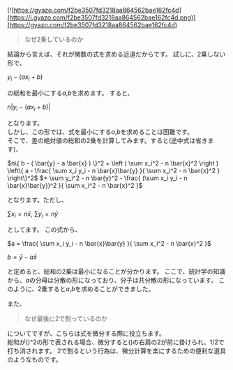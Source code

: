 [![https://gyazo.com/f2be3507fd3218aa864562bae162fc4d](https://i.gyazo.com/f2be3507fd3218aa864562bae162fc4d.png)](https://gyazo.com/f2be3507fd3218aa864562bae162fc4d)

> なぜ2乗しているのか

結論から言えば、それが関数の式を求める近道だからです。
試しに、2乗しない形で、

$y_i - (ax_i + b)$

の総和を最小にする$a$,$b$を求めます。
すると、

$n| y_i - (ax_i + b) |$

となります。  
しかし、この形では、式を最小にする$a$,$b$を求めることは困難です。  
そこで、差の絶対値の総和の2乗を計算してみます。すると(途中式は省きます)、

$n\{ b - ( \bar{y} - a \bar{x} ) \}^2 + \left ( \sum x_i^2 - n \bar{x}^2 \right ) \left\{ a - \frac{ \sum x_i y_i - n \bar{x}\bar{y} }{ \sum x_i^2 - n \bar{x}^2 } \right\}^2$
$+ \sum y_i^2 - n \bar{y}^2 - \frac{ (\sum x_i y_i - n
\bar{x}\bar{y})^2 }{ \sum x_i^2 - n \bar{x}^2 }$

となります。ただし、  

$\sum x_i = n \bar{x}$, $\sum y_i = n \bar{y}$

としてます。
この式から、

$a = \frac{ \sum x_i y_i - n \bar{x}\bar{y} }{ \sum x_i^2 - n \bar{x}^2 }$

$b = \bar{y} - a \bar{x}$

と定めると、総和の2乗は最小になることが分かります。
ここで、統計学の知識から、$a$の分母は分散の形になっており、分子は共分散の形になっています。
このように、2乗すると$a$,$b$を求めることができました。

また、

> なぜ最後に2で割っているのか

についてですが、こちらは式を微分する際に役立ちます。  
総和が()^2の形で表される場合、微分すると()の右肩の2が前に掛けられ、$1/2$で打ち消されます。
2で割るという行為は、微分計算を楽にするための便利な道具のようなものです。
